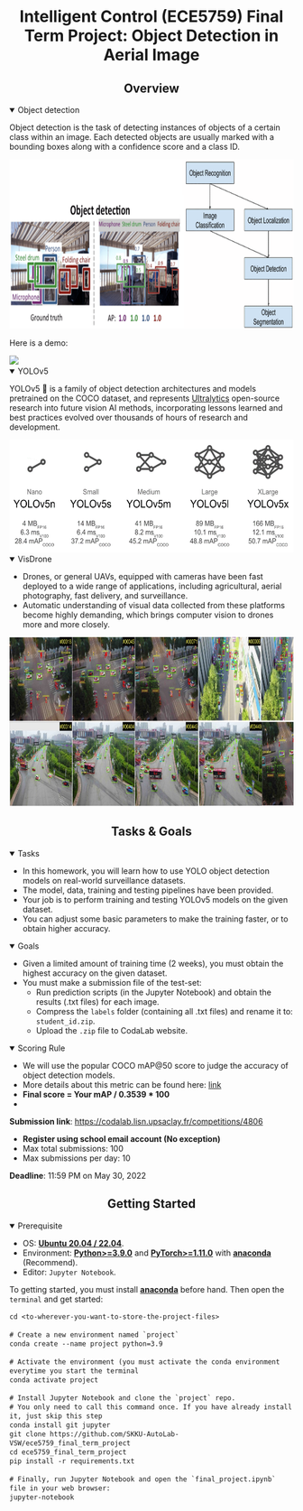 <div align="center">

Intelligent Control (ECE5759) Final Term Project: Object Detection in Aerial Image
=============================
</div>


## <div align="center">Overview</div>

<details open>
<summary>Object detection</summary>

Object detection is the task of detecting instances of objects of a certain class 
within an image. Each detected objects are usually marked with a bounding boxes 
along with a confidence score and a class ID.

<img src="data/picture1.png" alt="drawing" style="height:300px;"/>
<br>

Here is a demo:

<img src="data/media1.gif" height="300" />

</details>


<details open>
<summary>YOLOv5</summary>

YOLOv5 🚀 is a family of object detection architectures and models pretrained 
on the COCO dataset, and represents <a href="https://ultralytics.com">Ultralytics</a>
open-source research into future vision AI methods, incorporating lessons learned 
and best practices evolved over thousands of hours of research and development.

<img src="data/picture2.png" alt="drawing" style="height:200px;"/>

</details>


<details open>
<summary>VisDrone</summary>

- Drones, or general UAVs, equipped with cameras have been fast deployed to a 
wide range of applications, including agricultural, aerial photography, fast 
delivery, and surveillance. 
- Automatic understanding of visual data collected from these platforms become 
highly demanding, which brings computer vision to drones more and more closely. 

<img src="data/picture3.jpg" alt="drawing" style="height:300px;"/>

</details>


## <div align="center">Tasks & Goals</div>

<details open>
<summary>Tasks</summary>

- In this homework, you will learn how to use YOLO object detection models on real-world surveillance datasets.
- The model, data, training and testing pipelines have been provided.
- Your job is to perform training and testing YOLOv5 models on the given dataset. 
- You can adjust some basic parameters to make the training faster, or to obtain higher accuracy.
</details>

<details open>
<summary>Goals</summary>

- Given a limited amount of training time (2 weeks), you must obtain the highest accuracy on the given dataset.
- You must make a submission file of the test-set:
  - Run prediction scripts (in the Jupyter Notebook) and obtain the results (.txt files) for each image.
  - Compress the `labels` folder (containing all .txt files) and rename it to: `student_id.zip`.
  - Upload the `.zip` file to CodaLab website.

</details>

<details open>
<summary>Scoring Rule</summary>

- We will use the popular COCO mAP@50 score to judge the accuracy of object detection models.
- More details about this metric can be found here: [link](https://towardsdatascience.com/map-mean-average-precision-might-confuse-you-5956f1bfa9e2)
- **Final score = Your mAP / 0.3539 * 100** 
- 
</details>

**Submission link**: https://codalab.lisn.upsaclay.fr/competitions/4806
- **Register using school email account (No exception)**
- Max total submissions: 100
- Max submissions per day: 10

**Deadline**: 11:59 PM on May 30, 2022


## <div align="center">Getting Started</div>

<details open>
<summary>Prerequisite</summary>

- OS: [**Ubuntu 20.04 / 22.04**](https://ubuntu.com/download/desktop).
- Environment: 
  [**Python>=3.9.0**](https://www.python.org/) 
  and [**PyTorch>=1.11.0**](https://pytorch.org/get-started/locally/) 
  with [**anaconda**](https://www.anaconda.com/products/distribution) (Recommend).
- Editor: `Jupyter Notebook`.
</details>

To getting started, you must install [**anaconda**](https://www.anaconda.com/products/distribution) 
before hand. Then open the `terminal` and get started:

```shell
cd <to-wherever-you-want-to-store-the-project-files>

# Create a new environment named `project`
conda create --name project python=3.9

# Activate the environment (you must activate the conda environment everytime you start the terminal
conda activate project

# Install Jupyter Notebook and clone the `project` repo. 
# You only need to call this command once. If you have already install it, just skip this step
conda install git jupyter
git clone https://github.com/SKKU-AutoLab-VSW/ece5759_final_term_project
cd ece5759_final_term_project
pip install -r requirements.txt

# Finally, run Jupyter Notebook and open the `final_project.ipynb` file in your web browser:
jupyter-notebook
```
